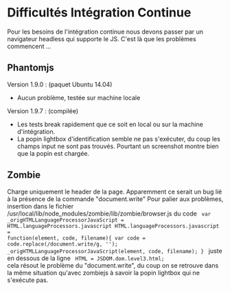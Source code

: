 # Difficultés Intégration Continue

Pour les besoins de l'intégration continue nous devons passer par un navigateur headless qui supporte le JS.
C'est là que les problèmes commencent ...

## Phantomjs

Version 1.9.0 : (paquet Ubuntu 14.04)
- Aucun problème, testée sur machine locale

Version 1.9.7 : (compilée)
- Les tests break rapidement que ce soit en local ou sur la machine d'intégration.
- La popin lightbox d'identification semble ne pas s'exécuter, du coup les champs input ne sont pas trouvés. Pourtant un screenshot montre bien que la popin est chargée.

## Zombie

Charge uniquement le header de la page. Apparemment ce serait un bug lié à la présence de la commande "document.write"
Pour palier aux problèmes, insertion dans le fichier
<file>
/usr/local/lib/node_modules/zombie/lib/zombie/browser.js
</file>
du code
<code>
var _origHTMLLanguageProcessorJavaScript = HTML.languageProcessors.javascript
HTML.languageProcessors.javascript = function(element, code, filename){
      var code = code.replace(/document.write/g, '');
        _origHTMLLanguageProcessorJavaScript(element, code, filename);
}
</code>
juste en dessous de la ligne
<code>
HTML = JSDOM.dom.level3.html;
</code>
cela résout le problème du "document.write", du coup on se retrouve dans la même situation qu'avec zombiejs à savoir la popin lightbox qui ne s'exécute pas.